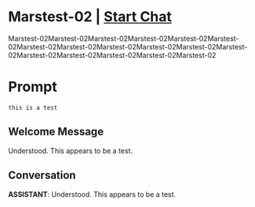 

# Marstest-02 | [Start Chat](https://gptcall.net/chat.html?data=%7B%22contact%22%3A%7B%22id%22%3A%22pONIJRLuux350mvLEo1S9%22%2C%22flow%22%3Atrue%7D%7D)
Marstest-02Marstest-02Marstest-02Marstest-02Marstest-02Marstest-02Marstest-02Marstest-02Marstest-02Marstest-02Marstest-02Marstest-02Marstest-02Marstest-02Marstest-02Marstest-02Marstest-02

# Prompt

```
this is a test
```

## Welcome Message
Understood. This appears to be a test.

## Conversation

**ASSISTANT**: Understood. This appears to be a test.

